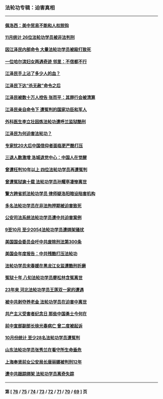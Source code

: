 ### 法轮功专辑：迫害真相
---
#### [佩洛西：美中贸易不能和人权脱钩](../../pages/nf4379/n13884884.md?12170430) 
#### [11月统计 26位法轮功学员被非法判刑](../../pages/nf4379/n13884724.md?12170430) 
#### [因江泽民内部命令 大量法轮功学员被殴打致死](../../pages/nf4379/n13877409.md?12170430) 
#### [一位哈尔滨妇女两遇奇迹 邻里：不信都不行](../../pages/nf4379/n13878017.md?12170430) 
#### [江泽民手上沾了多少人的血？](../../pages/nf4379/n13880318.md?12170430) 
#### [江泽民下达“杀无赦”命令之后](../../pages/nf4379/n13878084.md?12170430) 
#### [江泽民被数十万人控告 张而平：其罪行会被清算](../../pages/nf4379/n13878074.md?12170430) 
#### [江泽民亲自命令下 遭冤判的国家功臣和军人](../../pages/nf4379/n13876685.md?12170430) 
#### [外科医生李立壮因炼法轮功遭呼兰监狱酷刑](../../pages/nf4379/n13875403.md?12170430) 
#### [江泽民为何迫害法轮功？](../../pages/nf4379/n13876324.md?12170430) 
#### [专家忧20大后中国信仰者面临更严酷打压](../../pages/nf4379/n13874993.md?12170430) 
#### [三退人数激增 洛城退党中心：中国人在觉醒](../../pages/nf4379/n13874224.md?12170430) 
#### [曾遭枉判10年以上 四位法轮功学员再遭冤判](../../pages/nf4379/n13872398.md?12170430) 
#### [曾遭冤狱逾十载 法轮功学员孙耀亭凄惨离世](../../pages/nf4379/n13871692.md?12170430) 
#### [警方跨省抓法轮功学员 律师疑洛阳暗设陷害机构](../../pages/nf4379/n13870178.md?12170430) 
#### [多名法轮功学员在非法拘押期被迫害致死](../../pages/nf4379/n13870463.md?12170430) 
#### [公安司法系统法轮功学员遭中共迫害案例](../../pages/nf4379/n13869580.md?12170430) 
#### [9至10月 至少2054法轮功学员遭绑架骚扰](../../pages/nf4379/n13867111.md?12170430) 
#### [美国国会委员会吁中共废除刑法第300条](../../pages/nf4379/n13868121.md?12170430) 
#### [美国会年度报告：中共残酷打压法轮功](../../pages/nf4379/n13867408.md?12170430) 
#### [法轮功学员宋春媛在黑龙江女监遭酷刑折磨](../../pages/nf4379/n13865630.md?12170430) 
#### [冤狱十年 八旬法轮功学员廖松林含冤离世](../../pages/nf4379/n13864239.md?12170430) 
#### [23年来 河北法轮功学员王莲双一家的遭遇](../../pages/nf4379/n13863330.md?12170430) 
#### [被中共剥夺养老金 法轮功学员在迫害中离世](../../pages/nf4379/n13861877.md?12170430) 
#### [共产主义受害者纪念日 那些中国勇士今何在](../../pages/nf4379/n13861994.md?12170430) 
#### [前中宣部副部长徐光春病亡 曾二度被起诉](../../pages/nf4379/n13857638.md?12170430) 
#### [10月份统计 至少28名法轮功学员遭冤判](../../pages/nf4379/n13861128.md?12170430) 
#### [山东法轮功学员张秀兰在看守所生命垂危](../../pages/nf4379/n13860281.md?12170430) 
#### [上海奉贤前女公安局长唐丽娜被判刑12年](../../pages/nf4379/n13859528.md?12170430) 
#### [遭中共跟踪绑架 法轮功学员离奇失踪](../../pages/nf4379/n13856504.md?12170430) 

---
#### 第 [ [76](./76.md?12170430) / [75](./75.md?12170430) / [74](./74.md?12170430) / [73](./73.md?12170430) / [72](./72.md?12170430) / [71](./71.md?12170430) / [70](./70.md?12170430) / [69](./69.md?12170430) ] 页

